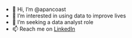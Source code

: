 - 👋 Hi, I’m @apancoast
- 👀 I’m interested in using data to improve lives
- 🌱 I’m seeking a data analyst role
- 📫 Reach me on [LinkedIn](https://www.linkedin.com/in/pancoastashley/)

<!---
apancoast/apancoast is a ✨ special ✨ repository because its `README.md` (this file) appears on your GitHub profile.
You can click the Preview link to take a look at your changes.
--->
